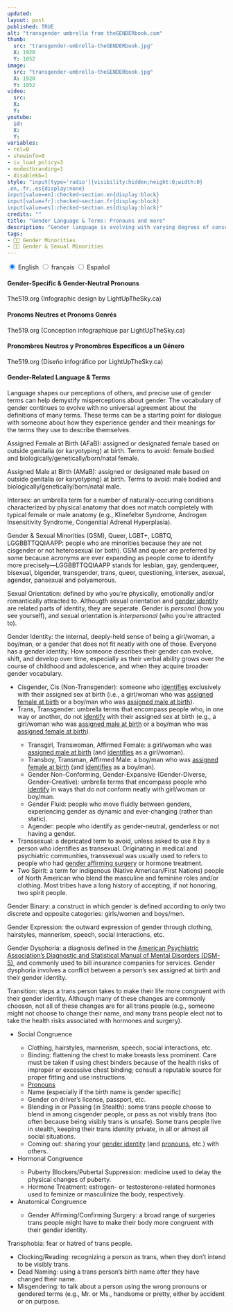 ```yaml
---
updated:
layout: post
published: TRUE
alt: "transgender umbrella from theGENDERbook.com"
thumb:
  src: "transgender-umbrella-theGENDERbook.jpg"
  X: 1920
  Y: 1052
image:
  src: "transgender-umbrella-theGENDERbook.jpg"
  X: 1920
  Y: 1052
video:
  src:
  X:
  Y:
youtube:
  id:
  X:
  Y:
variables:
- rel=0
- showinfo=0
- iv_load_policy=3
- modestbranding=1
- disablekb=1
style: "input[type='radio']{visibility:hidden;height:0;width:0}
.en,.fr,.es{display:none}
input[value=en]:checked~section.en{display:block}
input[value=fr]:checked~section.fr{display:block}
input[value=es]:checked~section.es{display:block}"
credits: ""
title: "Gender Language & Terms: Pronouns and more"
description: "Gender language is evolving with varying degrees of consensus on definitions. How do I navigate this uncertainty? Which pronouns to use? TL;DR: Just ask"
tags:
- 🏳️‍🌈 Gender Minorities
- 🏳️‍🌈 Gender & Sexual Minorities
---
```

<div class="right" id="Pronouns">
<input type="radio" name="pronouns" id="pronouns-en" value="en" checked />
<label for="pronouns-en" on="tap:GenderNeutralPronouns.show()">English</label>
<input type="radio" name="pronouns" id="pronouns-fr" value="fr" />
<label for="pronouns-fr" on="tap:PronomsNeutres.show()">français</label>
<input type="radio" name="pronouns" id="pronouns-es" value="es" />
<label for="pronouns-es" on="tap:PronombresNeutros.show()">Español</label>
<section class="en" id="GenderNeutralPronouns">
	<h4>Gender-Specific & Gender-Neutral Pronouns</h4>
	<amp-img alt="Gender Neutral Pronouns (Infographic)" width="1920" height="2884" src="{{site.cache}}/320/Gender-Neutral-Pronouns-Infographic.jpg" srcset="{{site.cache}}/320/Gender-Neutral-Pronouns-Infographic.jpg 320w,{{site.cache}}/640/Gender-Neutral-Pronouns-Infographic.jpg 640w,{{site.cache}}/1280/Gender-Neutral-Pronouns-Infographic.jpg 1280w,{{site.cache}}/1920/Gender-Neutral-Pronouns-Infographic.jpg 1920w" layout="responsive"></amp-img>
	<p class="credits">The519.org (Infographic design by LightUpTheSky.ca)</p>
</section>
<section class="fr" id="PronomsNeutres">
	<h4>Pronoms Neutres et Pronoms Genrés</h4>
	<amp-img alt="Pronoms Neutres (Infographique)" width="1920" height="2880" src="{{site.cache}}/320/Pronoms-Neutres-Infographique.jpg" srcset="{{site.cache}}/320/Pronoms-Neutres-Infographique.jpg 320w,{{site.cache}}/640/Pronoms-Neutres-Infographique.jpg 640w,{{site.cache}}/1280/Pronoms-Neutres-Infographique.jpg 1280w,{{site.cache}}/1920/Pronoms-Neutres-Infographique.jpg 1920w" layout="responsive"></amp-img>
	<p class="credits">The519.org (Conception infographique par LightUpTheSky.ca)</p>
</section>
<section class="es" id="PronombresNeutros">
	<h4>Pronombres Neutros y Pronombres Específicos a un Género</h4>
	<amp-img alt="Pronombres Neutros (Infographic)" width="1920" height="2822" src="{{site.cache}}/320/Pronombres-Neutros-Infographic.jpg" srcset="{{site.cache}}/320/Pronombres-Neutros-Infographic.jpg 320w,{{site.cache}}/640/Pronombres-Neutros-Infographic.jpg 640w,{{site.cache}}/1280/Pronombres-Neutros-Infographic.jpg 1280w,{{site.cache}}/1920/Pronombres-Neutros-Infographic.jpg 1920w" layout="responsive"></amp-img>
	<p class="credits">The519.org (Diseño infográfico por LightUpTheSky.ca)</p>
</section>
</div>
<h4>Gender-Related Language & Terms</h4>
<p>Language shapes our perceptions of others, and precise use of gender terms can help demystify misperceptions about gender. The vocabulary of gender continues to evolve with no universal agreement about the definitions of many terms. These terms can be a starting point for dialogue with someone about how they experience gender and their meanings for the terms they use to describe themselves.</p>
<p id="AFaB">Assigned Female at Birth (AFaB): assigned or designated female based on outside genitalia (or karyotyping) at birth. Terms to avoid: female bodied and biologically/genetically/born/natal female.</p>
<p id="AMaB">Assigned Male at Birth (AMaB): assigned or designated male based on outside genitalia (or karyotyping) at birth. Terms to avoid: male bodied and biologically/genetically/born/natal male.</p>
<p id="Intersex">Intersex: an umbrella term for a number of naturally-occuring conditions characterized by physical anatomy that does not match completely with typical female or male anatomy (e.g., Klinefelter Syndrome, Androgen Insensitivity Syndrome, Congenitial Adrenal Hyperplasia).</p>
<p id="GSM">Gender & Sexual Minorities (GSM), Queer, LGBT+, LGBTQ, LGGBBTTQQIAAPP: people who are minorities because they are not cisgender or not heterosexual (or both). GSM and queer are preferred by some because acronyms are ever expanding as people come to identify more precisely&mdash;LGGBBTTQQIAAPP stands for lesbian, gay, genderqueer, bisexual, bigender, transgender, trans, queer, questioning, intersex, asexual, agender, pansexual and polyamorous.</p>
<p id="SexualOrientation">Sexual Orientation: defined by who you’re physically, emotionally and/or romantically attracted to. Althougth sexual orientation and <a href="#GenderIdentity">gender identity</a> are related parts of identity, they are seperate. Gender is <i>personal</i> (how you see yourself), and sexual orientation is <i>interpersonal</i> (who you’re attracted to).</p>
<p id="GenderIdentity">Gender Identity: the internal, deeply-held sense of being a girl/woman, a boy/man, or a gender that does not fit neatly with one of those. Everyone has a gender identity. How someone describes their gender can evolve, shift, and develop over time, especially as their verbal ability grows over the course of childhood and adolescence, and when they acquire broader gender vocabulary.</p>
<ul>
	<li>Cisgender, Cis (Non-Transgender): someone who <a href="#GenderIdentity">identifies</a> exclusively with their assigned sex at birth (i.e., a girl/woman who was <a href="#AFaB">assigned female at birth</a> or a boy/man who was <a href="#AMaB">assigned male at birth</a>).</li>
	<li>Trans, Transgender: umbrella terms that encompass people who, in one way or another, do not <a href="#GenderIdentity">identify</a> with their assigned sex at birth (e.g., a girl/woman who was <a href="#AMaB">assigned male at birth</a> or a boy/man who was <a href="#AFaB">assigned female at birth</a>).</li>
	<ul>
		<li id="Transgirl">Transgirl, Transwoman, Affirmed Female: a girl/woman who was <a href="#AMaB">assigned male at birth</a> (and <a href="#GenderIdentity">identifies</a> as a girl/woman).</li>
		<li id="Transboy">Transboy, Transman, Affirmed Male: a boy/man who was <a href="#AFaB">assigned female at birth</a> (and <a href="#GenderIdentity">identifies</a> as a boy/man).</li>
		<li>Gender Non-Conforming, Gender-Expansive (Gender-Diverse, Gender-Creative): umbrella terms that encompass people who <a href="#GenderIdentity">identify</a> in ways that do not conform neatly with girl/woman or boy/man.</li>
		<li id="GenderFluid">Gender Fluid: people who move fluidly between genders, experiencing gender as dynamic and ever-changing (rather than static).</li>
		<li id="Agender">Agender: people who identify as gender-neutral, genderless or not having a gender.</li>
	</ul>
	<li id="Transsexual">Transsexual: a depricated term to avoid, unless asked to use it by a person who identifies as transexual. Originating in medical and psychiatric communities, transsexual was usually used to refers to people who had <a href="#GenderAffirmingSurgery">gender affirming surgery</a> or hormone treatment.</li>
	<li id="TwoSpirit">Two Spirit: a term for indigenous (Native American/First Nations) people of North American who blend the masculine and feminine roles and/or clothing. Most tribes have a long history of accepting, if not honoring, two spirit people.</li>
</ul>
<p>Gender Binary: a construct in which gender is defined according to only two discrete and opposite categories: girls/women and boys/men.</p>
<p>Gender Expression: the outward expression of gender through clothing, hairstyles, mannerism, speech, social interactions, etc.</p>
<p>Gender Dysphoria: a diagnosis defined in the <a rel="nofollow" href="https://www.psychiatry.org/patients-families/gender-dysphoria/what-is-gender-dysphoria">American Psychiatric Association’s Diagnostic and Statistical Manual of Mental Disorders (DSM-5)</a>, and commonly used to bill insurance companies for services. Gender dysphoria involves a conflict between a person’s sex assigned at birth and their gender identity.</p>
<p id="Transition">Transition: steps a trans person takes to make their life more congruent with their gender identity. Although many of these changes are commonly choosen, not all of these changes are for all trans people (e.g., someone might not choose to change their name, and many trans people elect not to take the health risks associated with hormones and surgery).</p>
<ul>
	<li>Social Congruence</li>
	<ul>
		<li>Clothing, hairstyles, mannerism, speech, social interactions, etc.</li>
		<li>Binding: flattening the chest to make breasts less prominent. Care must be taken if using chest binders because of the health risks of improper or excessive chest binding; consult a reputable source for proper fitting and use instructions.</li>
		<li><a href="#Pronouns">Pronouns</a></li>
		<li>Name (especially if the birth name is gender specific)</li>
		<li>Gender on driver’s license, passport, etc.</li>
		<li>Blending in or Passing (in Stealth): some trans people choose to blend in among cisgender people, or pass as not visibly trans (too often because being visibly trans is unsafe). Some trans people live in stealth, keeping their trans identity private, in all or almost all social situations.</li>
		<li>Coming out: sharing your <a href="#GenderIdentity">gender identity</a> (and <a href="#Pronouns">pronouns</a>, etc.) with others.</li>
	</ul>
	<li>Hormonal Congruence</li>
	<ul>
		<li>Puberty Blockers/Pubertal Suppression: medicine used to delay the physical changes of puberty.</li>
		<li>Hormone Treatment: estrogen- or testosterone-related hormones used to feminize or masculinize the body, respectively.</li>
	</ul>
	<li>Anatomical Congruence</li>
	<ul>
		<li>Gender Affirming/Confirming Surgery: a broad range of surgeries trans people might have to make their body more congruent with their gender identity.</li>
	</ul>
</ul>
<p>Transphobia: fear or hatred of trans people.</p>
<ul>
	<li>Clocking/Reading: recognizing a person as trans, when they don’t intend to be visibly trans.</li>
	<li>Dead Naming: using a trans person’s birth name after they have changed their name.</li>
	<li>Misgendering: to talk about a person using the wrong pronouns or gendered terms (e.g., Mr. or Ms., handsome or pretty,  either by accident or on purpose.</li>
</ul>